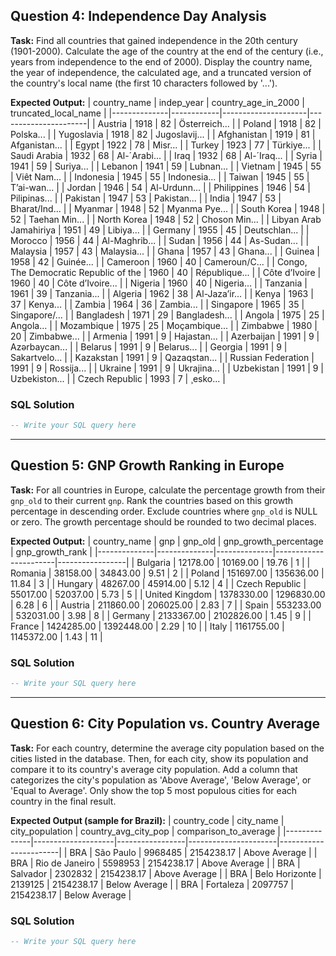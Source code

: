 ## Question 4: Independence Day Analysis

**Task:** Find all countries that gained independence in the 20th century (1901-2000). Calculate the age of the country at the end of the century (i.e., years from independence to the end of 2000). Display the country name, the year of independence, the calculated age, and a truncated version of the country's local name (the first 10 characters followed by '...').

**Expected Output:**
| country_name | indep_year | country_age_in_2000 | truncated_local_name |
|--------------|------------|---------------------|----------------------|
| Austria      | 1918       | 82                  | Österreich...        |
| Poland       | 1918       | 82                  | Polska...            |
| Yugoslavia   | 1918       | 82                  | Jugoslavij...        |
| Afghanistan  | 1919       | 81                  | Afganistan...        |
| Egypt        | 1922       | 78                  | Misr...              |
| Turkey       | 1923       | 77                  | Türkiye...           |
| Saudi Arabia | 1932       | 68                  | Al-´Arabi...         |
| Iraq         | 1932       | 68                  | Al-´Iraq...          |
| Syria        | 1941       | 59                  | Suriya...            |
| Lebanon      | 1941       | 59                  | Lubnan...            |
| Vietnam      | 1945       | 55                  | Viêt Nam...          |
| Indonesia    | 1945       | 55                  | Indonesia...         |
| Taiwan       | 1945       | 55                  | T’ai-wan...          |
| Jordan       | 1946       | 54                  | Al-Urdunn...         |
| Philippines  | 1946       | 54                  | Pilipinas...         |
| Pakistan     | 1947       | 53                  | Pakistan...          |
| India        | 1947       | 53                  | Bharat/Ind...        |
| Myanmar      | 1948       | 52                  | Myanma Pye...        |
| South Korea  | 1948       | 52                  | Taehan Min...        |
| North Korea  | 1948       | 52                  | Choson Min...        |
| Libyan Arab Jamahiriya | 1951 | 49                | Libiya...            |
| Germany      | 1955       | 45                  | Deutschlan...        |
| Morocco      | 1956       | 44                  | Al-Maghrib...        |
| Sudan        | 1956       | 44                  | As-Sudan...          |
| Malaysia     | 1957       | 43                  | Malaysia...          |
| Ghana        | 1957       | 43                  | Ghana...             |
| Guinea       | 1958       | 42                  | Guinée...            |
| Cameroon     | 1960       | 40                  | Cameroun/C...        |
| Congo, The Democratic Republic of the | 1960 | 40 | République...        |
| Côte d’Ivoire | 1960       | 40                  | Côte d’Ivoire...     |
| Nigeria      | 1960       | 40                  | Nigeria...           |
| Tanzania     | 1961       | 39                  | Tanzania...          |
| Algeria      | 1962       | 38                  | Al-Jaza’ir...        |
| Kenya        | 1963       | 37                  | Kenya...             |
| Zambia       | 1964       | 36                  | Zambia...            |
| Singapore    | 1965       | 35                  | Singapore/...        |
| Bangladesh   | 1971       | 29                  | Bangladesh...        |
| Angola       | 1975       | 25                  | Angola...            |
| Mozambique   | 1975       | 25                  | Moçambique...        |
| Zimbabwe     | 1980       | 20                  | Zimbabwe...          |
| Armenia      | 1991       | 9                   | Hajastan...          |
| Azerbaijan   | 1991       | 9                   | Azərbaycan...        |
| Belarus      | 1991       | 9                   | Belarus...           |
| Georgia      | 1991       | 9                   | Sakartvelo...        |
| Kazakstan    | 1991       | 9                   | Qazaqstan...         |
| Russian Federation | 1991 | 9                   | Rossija...           |
| Ukraine      | 1991       | 9                   | Ukrajina...          |
| Uzbekistan   | 1991       | 9                   | Uzbekiston...        |
| Czech Republic | 1993       | 7                   | ¸esko...             |

### SQL Solution
```sql
-- Write your SQL query here
```
---

## Question 5: GNP Growth Ranking in Europe

**Task:** For all countries in Europe, calculate the percentage growth from their `gnp_old` to their current `gnp`. Rank the countries based on this growth percentage in descending order. Exclude countries where `gnp_old` is NULL or zero. The growth percentage should be rounded to two decimal places.

**Expected Output:**
| country_name | gnp          | gnp_old      | gnp_growth_percentage | gnp_growth_rank |
|--------------|--------------|--------------|-----------------------|-----------------|
| Bulgaria     | 12178.00     | 10169.00     | 19.76                 | 1               |
| Romania      | 38158.00     | 34843.00     | 9.51                  | 2               |
| Poland       | 151697.00    | 135636.00    | 11.84                 | 3               |
| Hungary      | 48267.00     | 45914.00     | 5.12                  | 4               |
| Czech Republic | 55017.00   | 52037.00     | 5.73                  | 5               |
| United Kingdom | 1378330.00 | 1296830.00   | 6.28                  | 6               |
| Austria      | 211860.00    | 206025.00    | 2.83                  | 7               |
| Spain        | 553233.00    | 532031.00    | 3.98                  | 8               |
| Germany      | 2133367.00   | 2102826.00   | 1.45                  | 9               |
| France       | 1424285.00   | 1392448.00   | 2.29                  | 10              |
| Italy        | 1161755.00   | 1145372.00   | 1.43                  | 11              |

### SQL Solution
```sql
-- Write your SQL query here
```
---

## Question 6: City Population vs. Country Average

**Task:** For each country, determine the average city population based on the cities listed in the database. Then, for each city, show its population and compare it to its country's average city population. Add a column that categorizes the city's population as 'Above Average', 'Below Average', or 'Equal to Average'. Only show the top 5 most populous cities for each country in the final result.

**Expected Output (sample for Brazil):**
| country_code | city_name          | city_population | country_avg_city_pop | comparison_to_average |
|--------------|--------------------|-----------------|----------------------|-----------------------|
| BRA          | São Paulo          | 9968485         | 2154238.17           | Above Average         |
| BRA          | Rio de Janeiro     | 5598953         | 2154238.17           | Above Average         |
| BRA          | Salvador           | 2302832         | 2154238.17           | Above Average         |
| BRA          | Belo Horizonte     | 2139125         | 2154238.17           | Below Average         |
| BRA          | Fortaleza          | 2097757         | 2154238.17           | Below Average         |

### SQL Solution
```sql
-- Write your SQL query here
```